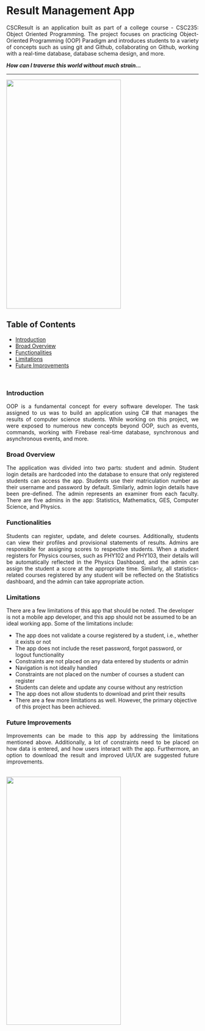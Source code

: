 <h1>Result Management App</h1>

<p align="justify">
CSCResult is an application built as part of a college course - CSC235: Object Oriented Programming. The project focuses on practicing Object-Oriented Programming (OOP) Paradigm and introduces students to a variety of concepts such as using git and Github, collaborating on Github, working with a real-time database, database schema design, and more.
<p>

<strong><i>How can I traverse this world without much strain...</i></strong>
<hr />

<img src="https://github.com/Oyebamiji-Micheal/CSC235-Project/blob/master/images/student_login.png" width="300" height="600">

<h2>Table of Contents</h2>

- [Introduction](#introduction)
- [Broad Overview](#broad-overview)
- [Functionalities](#functionalities)
- [Limitations](#limitations)
- [Future Improvements](#future-improvements)

<br />

<a id='intro'></a>

### Introduction
<p align="justify">
OOP is a fundamental concept for every software developer. The task assigned to us was to build an application using C# that manages the results of computer science students. While working on this project, we were exposed to numerous new concepts beyond OOP, such as events, commands, working with Firebase real-time database, synchronous and asynchronous events, and more.
</p>
<a id='overview'></a>

### Broad Overview
<p align="justify">
The application was divided into two parts: student and admin. Student login details are hardcoded into the database to ensure that only registered students can access the app. Students use their matriculation number as their username and password by default. Similarly, admin login details have been pre-defined. The admin represents an examiner from each faculty. There are five admins in the app: Statistics, Mathematics, GES, Computer Science, and Physics.
</p>

<a id='functionalities'></a>

### Functionalities
<p align="justify">
Students can register, update, and delete courses. Additionally, students can view their profiles and provisional statements of results. Admins are responsible for assigning scores to respective students. When a student registers for Physics courses, such as PHY102 and PHY103, their details will be automatically reflected in the Physics Dashboard, and the admin can assign the student a score at the appropriate time. Similarly, all statistics-related courses registered by any student will be reflected on the Statistics dashboard, and the admin can take appropriate action.
</a>

<a id='limitations'></a>

### Limitations
<p align="justify">

There are a few limitations of this app that should be noted. The developer is not a mobile app developer, and this app should not be assumed to be an ideal working app. Some of the limitations include:
</p>

- The app does not validate a course registered by a student, i.e., whether it exists or not
- The app does not include the reset password, forgot password, or logout functionality
- Constraints are not placed on any data entered by students or admin
- Navigation is not ideally handled
- Constraints are not placed on the number of courses a student can register
- Students can delete and update any course without any restriction
- The app does not allow students to download and print their results
- There are a few more limitations as well. However, the primary objective of this project has been achieved.

<a id='improvements'></a>

### Future Improvements
<p align="justify">
Improvements can be made to this app by addressing the limitations mentioned above. Additionally, a lot of constraints need to be placed on how data is entered, and how users interact with the app. Furthermore, an option to download the result and improved UI/UX are suggested future improvements.
</p>

<br />

<img src="https://github.com/Oyebamiji-Micheal/CSC235-Project/blob/master/images/student_profile.png" width="300" height="650">

